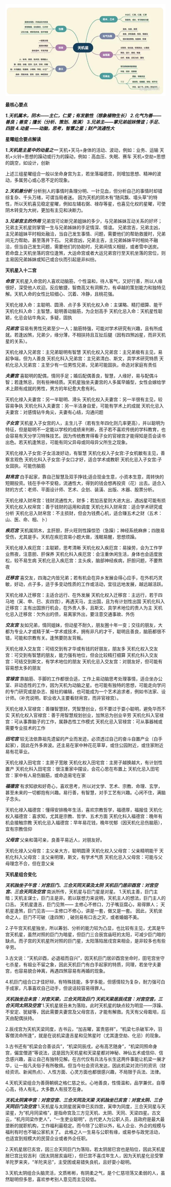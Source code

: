 ![天机星](./天机星.png)

**最核心要点**

***1.天机属木，阴木——主仁，仁爱；有发散性（想象植物生长）***
***2.化气为善——善良；善变；擅长（分析、策划、推演）***
***3.兄弟主——掌兄弟姐妹情谊；手足、四肢***
***4.动星 ——动脑，思考，智慧之星；财产流通性大***

**星曜组合要点解读**

***1.天机是主星中的动星之一***
天机+天马=身体的活动、波动，例如：业务、运输
天机+火铃=思想的躁动或行为的躁动，例如：高血压、失眠、赛车
天机+空劫=思想的跳空，如设计，创新

上述三组星曜组合一般以坐命身宫为主，若坐落福德宫，则增加思想、精神的波动，多属劳心或心思不定的现象。

***2.天机善分析***
分析别人的事情时条理分明、一针见血，但分析自己的事情时却错综复杂、千头万绪，可谓当局者迷。
因为天机的阴木有“随风飘、墙头草”的特性，所以天机喜见稳定星曜，例如左辅右弼、禄存等星，也喜见化权的星曜，可使阴木转变为大树，更加有主见和决断力。

***3.兄弟宫主的作用***
兄弟宫可论断兄弟姐妹的多少，与兄弟姊妹互动关系的好坏；兄弟主天机星则掌管一生与兄弟姊妹的手足情深、情谊。
兄弟宫吉，兄弟主凶，主兄弟姐妹平时相处融洽，当自己发生事情、问题，需要他们的帮助救援时，兄弟间无力帮助，甚至落井下石。
兄弟宫凶，兄弟主吉，主兄弟姊妹平时相处不融洽，但当自己发生问题，需要他们的协助时，兄弟间情义相挺，或者雪中送炭。
若命盘上天机坐落的宫位逢煞，大运命宫或者大运兄弟宫行至天机坐落的宫位，则主易因兄弟姊妹或知己或合伙而引起是非纠纷。

**天机星入十二宫**

***命宫***
天机星入命宫的人喜欢动脑筋，个性温和，待人客气，又好行善，所以人缘很好，深受他人欢迎。反应敏捷，智商高又有洞察力，有卓越的策划能力和独特见解。天机入命的女性比较细心、沉着、冷静，且桃花强。

天机化禄入命：主聪明、圆滑、点子多
天机化权入命：主谋略、精打细算、能干
天机化科入命：主智慧，聪明善动脑筋，为企划高手
天机化忌入命：天机星性聪颖，化忌会钻牛角尖，多疑，固执

***兄弟宫***
容易有男性兄弟至少一人；脑筋特强，可能对学术研究有兴趣，且有所成就。若逢凶煞，兄弟少，缘分薄，不相扶持且互扯后腿（因有四煞凶星，而非天机星的关系）。

天机化禄入兄弟宫：主兄弟聪明有智慧
天机化权入兄弟宫：主兄弟极有主见，易起争端，但为人善良
天机化科入兄弟宫：主兄弟清白、斯文，具学术研究特质
天机化忌入兄弟宫：主至少有一位男性兄弟，兄弟可能固执，命造对家庭有责任

***夫妻宫***
喜聪明的配偶，情同手足；婚后配偶善良，智慧，人缘好，易与配偶斗智；若逢煞忌，则有些神经质。天机星独坐夫妻宫的人多属早婚型，女性会嫁给学术上颇有成就的男性，男方的年纪愈大愈有利。

天机化禄入夫妻宫：另一半聪明、滑头
天机化权入夫妻宫：另一半很有主见，较容易争执
天机化科入夫妻宫：另一半洁身自爱，可能有学术上的成就
天机化忌入夫妻宫：对感情钻牛角尖，夫妻有心结，沟通问题

***子女宫***
天机星入子女宫的人，主生儿子（若有生年四化则几率更高），并以聪明为特征，但是聪明不一定能以学校的成绩来判断，孩子若不喜欢传统的学科教育，也会容易有天分学习特殊技艺。因为传统教育得看子女的官禄宫才能得知是否会读书出色。若天机逢煞忌，可能有同父异母或同母异父所生之现象。

天机化禄入子女宫:子女活泼好动，有智慧
天机化权入子女宫:子女机敏有主见，善察言观色
天机化科入子女宫:子女口才好，适合学术或教职
天机化忌入子女宫:子女固执，可能伤脑筋

***财帛宫***
白手起家，靠自己智慧及双手挣钱;适合现金生意，小资本生意，周转快的短期投资。钱在手中不安稳，流通性大，得到的钱会想再投资（花）出去。适合入财的方式：老师、平面设计师、艺术、企划、装潢、出版、木器、股票分析。

天机化禄入财帛宫：钱财流通性大，财多；若加吉星则大进大出，遇凶星可能有损
天机化权入权帛宫：善于钱财的运用和调度
天机化科入财帛宫：适合学术研究或分析
天机化忌入财帛宫：不主损财，但会为钱费心机，适合赚五术之财（五术：山、医、命、相、卜）

***疾厄宫***
天机属阴木，主肝胆，肝火旺则性躁惊恐（急躁）；神经系统麻痹；四肢易受伤，尤其是手。天机在疾厄宫易小题大做，浅眠易醒，思想烦躁。

天机化禄入疾厄宫：主聪颖，思考清晰
天机化权入疾厄宫：易操劳，会为工作学业熬夜，注意胆、肝保养
天机化科入疾厄宫：会注重休闲生活，身体也会适度放松，较不易生病
天机化忌入疾厄宫：主头疾，脑部神经疾病，肝胆问题，不要熬夜

***迁移宫***
喜交友，四海之内皆兄弟；若有机会在异乡发展会得心应手，在外机巧灵敏，好动，点子多，适于多变动性质的工作或活动，宜往远地发展，越远越活跃。

天机化禄入迁移宫：主适合远行、在外发展
天机化权入迁移宫：主远行，若于四马地（寅、申、巳、亥四宫），再遇天马，主出国，且为有计划性出国
天机化科入迁移宫：主有出国旅行机会，在外贵人多，且斯文、具学术地位的贵人为主
天机化忌入迁移宫：欠外出的债，易离家外出，要注意交通事故、外伤

***交友宫***
友如兄弟，情同姐妹，但动星不耐久，朋友圈十年一变；交往的朋友，大都为专业人才或精于某一学术或技术，拥有非凡的才干，聪明且善良，脑筋都很不错，可能和宗教有关。逢煞要防友背叛。

天机化禄入交友宫：可结交到有才华或有钱的好朋友，朋友多
天机化权入交友宫：可交到有智慧的朋友，能力强有地位，但会比较精打细算
天机化科入交友宫：可结交到斯文，有学术地位的朋友
天机化忌入交友宫：对朋友好，但可能有容易想太多的朋友

***官禄宫***
靠脑筋、手脚的工作都很合适，工作上易动脑思考处理事情，适合坐办公室、非动态性的工作，因为天机为动脑之星。也可能有独特的思想，可能走向学问的专门研究或是杂志、报社的编辑，也可能成为一个艺术追求者，例如书法家、设计师。（补充说明，职业收入主要看财帛宫，而非官禄宫）。

天机化禄入官禄宫：善赚智慧财，凭智慧创业，但不要过于耍小聪明，避免华而不实
天机化权入官禄宫：善于用智慧规划创业，加煞忌为创业辛劳
天机化科入官禄宫：可从事靠脑子的工作，属静态性工作模式
天机化忌入官禄宫：可从事器械或需要专业技术的工作

***田宅宫***
较无法依靠祖先遗留的产业而发迹，必须透过自己的奋斗自置产业（白手起家），因此在外多奔波。还主易在家中种花花草草，或住公园附近，或住家附近易有花草业。

天机化禄入田宅宫：主房子宽敞
天机化权入田宅宫：主房子越换越大，有计划性置产
天机化科入田宅宫：很注重家中摆设，会花心思在布置上
天机化忌入田宅宫：家中有人易伤脑筋，或命造易宅在家

***福德宫***
有求知欲和好奇心，喜欢思考，所以对文学、艺术、宗教、命理、玄学，甚至未来的一切都抱有兴趣。易行善，有智慧，对手工艺有兴趣。心闲不住，满脑子念头。

天机化禄入福德宫：懂得安排晚年生活，喜欢宗教哲学，福德厚，福报佳
天机化权入福德宫：喜求知，尤其是宗教、哲学、五术方面
天机化科入福德宫：晚年有机会接触宗教
天机化忌入福德宫：早年易花钱，晚年忧郁（因天机化忌伤脑筋），宜有宗教信仰

***父母宫***
父亲和蔼可亲，良善平易近人，对朋友好。

天机化禄入父母宫：主父亲大方，聪明圆滑
天机化权入父母宫：父亲精明能干
天机化科入父母宫：主父亲明理，斯文，有学术气质
天机化忌入父母宫：可能与父母理念不合，但在意父亲

**天机星组合变化**

***天机独坐子午宫：对宫巨门、三合天同天梁及太阴***
***天机巨门居卯酉宫：对宫空宫、三合天同及空宫***
南派所传，天机星与巨门星是对星。
1.天机主善，巨门主暗；天机主谋士，巨门主是非。若以联想力来说明，天机主人的想法，巨门主人的口舌。
天机星逢吉，巨门见煞—— 主修心不修口，刀子嘴豆腐心，易得罪人；
天机星逢煞，巨门见吉——主修口不修心，讲是一套，做又是一套。
因此，天机坐命之人，巨门不可破（逢四煞）, 破则易有口舌之灾，或者婚姻不美。

2.子午宫天机星独坐，所以筹划、分析的能力较为凸显，也比较有主见，尤其是午宫天机星，虽然对照的巨门为暗星，但巨门三合辰宫庙旺的太阳，可减少巨门暗的缺点。而子宫的天机星所对照的巨门星，太阳落陷居戌宫来相会，是非较多也有些辛劳。

3.古文说：“天机卯酉，必退祖而自兴”，因天机巨门居卯酉宫坐命时，田宅宫坐守七杀星，有祖业不留之象，因此天机巨门有白手起家的特质，同理，若坐守夫妻宫，也容易貌合神离，再遇四煞容易有再婚的现象。

4.机巨门组合口才佳好辩，有特殊技能，多学多能，但感情较为复杂，耐力强可白手成家，凡事喜欢自己动手，但说话较容易得罪人。

***天机独坐丑未宫：对宫天梁，三合天同及巨门***
***天机天梁居辰戌宫：对宫空宫，三合天同太阴及空宫***
1.天机星居丑未为落陷，此时天机星的缺点较为明显——浮躁、不安定、犹疑等，因此需要夫妻宫及父母宫吉，才能有解救。先天有父母栽培，后天由配偶扶持。

2.辰戌宫为天机天梁同度，古书云，“加吉曜，富贵慈祥”，“机梁七杀破军冲，羽客僧流命所逢”，就是在说机梁逢吉星和见煞星时（尤其逢空劫、化忌）的现象。

3.古书还有“机梁会合善谈兵”，“机梁同辰戌，必有高艺随身”，“机梁同照命身宫，偏宜僧道”等说法，这是因为天机星和天梁星都对神秘、神仙五术或信仰、信念感兴趣，喜让自己有独特见解。在古代仅有兵法与长生这两件事能让机梁一展才华，让一般凡夫俗子有所敬佩。但当今社会资讯发达，因此机梁对流行的资讯（财经资讯、新闻热点）、人性方面、心灵方面也都很感兴趣，不局限于兵法、法律。

4.天机天梁组合为善荫朝纲之格仁慈之长。心地善良，性情温和，品学兼优，自尊心高，待人有礼，大多数人有技艺在身。

***天机太阴寅申宫：对宫空宫、三合天同及天梁***
***天机独坐巳亥宫：对宫太阴、三合天同巨门及空宫***
1.天机星与太阴星居寅申巳亥四宫，寅申为同度，三合天同星与天梁星，为“机月同梁格”，是指命宫及三方见天机、太阴、天同、天梁四星。古文云，“机月同梁作吏人”，“一生吏业聪明”，古代吏人为公职人员，且政府是最大最垄断的就职机构，工作福利最稳定。而今除了公职以外，私人企业、外企的规模与福利有时也不输公家机关了。
此格之人一生易与公职有缘，或易参与政党活动，也适宜到规模大的民营企业或者外企任职。

2.天机星居巳亥宫，因三合天同巨门为落陷，若太阴居巳宫也是陷位，因此天机星居巳宫比较吉利（因太阴居亥庙旺），但巳宫不喜戊年生人，因为天机星化忌受擎羊陀罗来夹，“羊陀夹忌”，主受困或易错失良机，且好耍小聪明。

3.天机太阴组合头脑灵活，文质彬彬，有阴柔之气，是个仁慈坦荡又柔弱的人，虽然聪明但多思，喜欢参考别人意见而主见较低。
